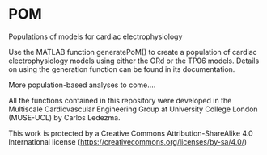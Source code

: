 # POM
Populations of models for cardiac electrophysiology

Use the MATLAB function generatePoM() to create a population of cardiac electrophysiology models using either the ORd or the TP06 models. Details on using the generation function can be found in its documentation.

More population-based analyses to come....

All the functions contained in this repository were developed in the Multiscale Cardiovascular Engineering Group at University College London (MUSE-UCL) by Carlos Ledezma.

This work is protected by a Creative Commons Attribution-ShareAlike 4.0 International license (https://creativecommons.org/licenses/by-sa/4.0/)
